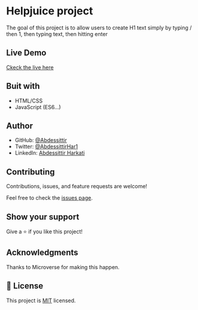 # Helpjuice project

The goal of this project is to allow users to create H1 text simply by typing / then 1, then typing text, then hitting enter

## Live Demo

[Ckeck the live here](https://abdessittir.github.io/Helpjuice-project/)

## Buit with

* HTML/CSS
* JavaScript (ES6...)


## Author

* GitHub: [@Abdessittir](https://github.com/Abdessittir)
* Twitter: [@AbdessittirHar1](https://twitter.com/AbdessittirHar1)
* LinkedIn: [Abdessittir Harkati](https://www.linkedin.com/in/abdessittir-harkati-a61b7324a/)


## Contributing

Contributions, issues, and feature requests are welcome!

Feel free to check the [issues page](https://github.com/Abdessittir/Helpjuice-project/issues).

## Show your support
Give a ⭐️ if you like this project!

## Acknowledgments

Thanks to Microverse for making this happen.

## 📝 License

This project is [MIT](https://github.com/Abdessittir/Helpjuice-project/blob/main/LICENSE) licensed.
